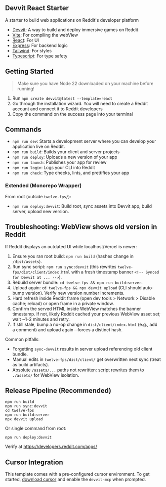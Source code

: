 ## Devvit React Starter

A starter to build web applications on Reddit's developer platform

- [Devvit](https://developers.reddit.com/): A way to build and deploy immersive games on Reddit
- [Vite](https://vite.dev/): For compiling the webView
- [React](https://react.dev/): For UI
- [Express](https://expressjs.com/): For backend logic
- [Tailwind](https://tailwindcss.com/): For styles
- [Typescript](https://www.typescriptlang.org/): For type safety

## Getting Started

> Make sure you have Node 22 downloaded on your machine before running!

1. Run `npm create devvit@latest --template=react`
2. Go through the installation wizard. You will need to create a Reddit account and connect it to Reddit developers
3. Copy the command on the success page into your terminal

## Commands

- `npm run dev`: Starts a development server where you can develop your application live on Reddit.
- `npm run build`: Builds your client and server projects
- `npm run deploy`: Uploads a new version of your app
- `npm run launch`: Publishes your app for review
- `npm run login`: Logs your CLI into Reddit
- `npm run check`: Type checks, lints, and prettifies your app

### Extended (Monorepo Wrapper)

From root (outside `twelve-fps/`):
- `npm run deploy:devvit`: Build root, sync assets into Devvit app, build server, upload new version.

## Troubleshooting: WebView shows old version in Reddit

If Reddit displays an outdated UI while localhost/Vercel is newer:
1. Ensure you ran root build: `npm run build` (hashes change in `/dist/assets`).
2. Run sync script: `npm run sync:devvit` (this rewrites `twelve-fps/dist/client/index.html` with a fresh timestamp banner `<!-- Synced for Devvit at ... -->`).
3. Rebuild server bundle: `cd twelve-fps && npm run build:server`.
4. Upload again: `cd twelve-fps && npx devvit upload` (CLI should auto-bump version). Verify new version number increments.
5. Hard refresh inside Reddit frame (open dev tools > Network > Disable cache; reload) or open frame in a private window.
6. Confirm the served HTML inside WebView matches the banner timestamp. If not, likely Reddit cached your previous WebView asset set; wait ~1–2 minutes and retry.
7. If still stale, bump a no-op change in `dist/client/index.html` (e.g., add a comment) and upload again—forces a distinct hash.

Common pitfalls:
- Forgetting `sync-devvit` results in server upload referencing old client bundle.
- Manual edits in `twelve-fps/dist/client/` get overwritten next sync (treat as build artifacts).
- Absolute `/assets/...` paths not rewritten: script rewrites them to `./assets/` for WebView isolation.

## Release Pipeline (Recommended)

```
npm run build
npm run sync:devvit
cd twelve-fps
npm run build:server
npx devvit upload
```

Or single command from root:

```
npm run deploy:devvit
```

Verify at https://developers.reddit.com/apps/<your-app-slug>


## Cursor Integration

This template comes with a pre-configured cursor environment. To get started, [download cursor](https://www.cursor.com/downloads) and enable the `devvit-mcp` when prompted.
